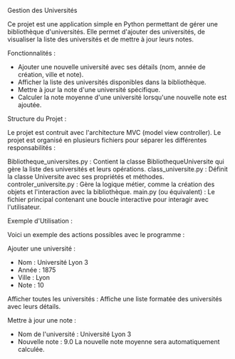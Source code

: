 
Gestion des Universités

Ce projet est une application simple en Python permettant de gérer une bibliothèque d'universités. Elle permet d'ajouter des universités, de visualiser la liste des universités et de mettre à jour leurs notes.

Fonctionnalités : 

- Ajouter une nouvelle université avec ses détails (nom, année de création, ville et note).
- Afficher la liste des universités disponibles dans la bibliothèque.
- Mettre à jour la note d'une université spécifique.
- Calculer la note moyenne d'une université lorsqu'une nouvelle note est ajoutée.

Structure du Projet : 

Le projet est contruit avec l'architecture MVC (model view controller). Le projet est organisé en plusieurs fichiers pour séparer les différentes responsabilités :

Bibliotheque_universites.py : Contient la classe BibliothequeUniversite qui gère la liste des universités et leurs opérations.
class_universite.py : Définit la classe Universite avec ses propriétés et méthodes.
controler_universite.py : Gère la logique métier, comme la création des objets et l'interaction avec la bibliothèque.
main.py (ou équivalent) : Le fichier principal contenant une boucle interactive pour interagir avec l'utilisateur.

Exemple d'Utilisation : 

Voici un exemple des actions possibles avec le programme :

Ajouter une université :
- Nom : Université Lyon 3
- Année : 1875
- Ville : Lyon
- Note : 10
  
Afficher toutes les universités : Affiche une liste formatée des universités avec leurs détails.

Mettre à jour une note :
- Nom de l'université : Université Lyon 3
- Nouvelle note : 9.0
La nouvelle note moyenne sera automatiquement calculée.

